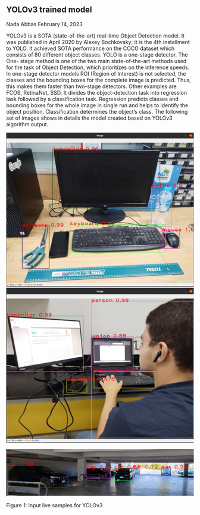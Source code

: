 ## **YOLOv3 trained model**

Nada Abbas February 14, 2023

YOLOv3 is a SOTA (state-of-the-art) real-time Object Detection model. It was published in April 2020 by Alexey Bochkovsky; it is the 4th installment to YOLO. It achieved SOTA performance on the COCO dataset which consists of 80 different object classes. YOLO is a one-stage detector. The One- stage method is one of the two main state-of-the-art methods used for the task of Object Detection, which prioritizes on the inference speeds. In one-stage detector models ROI (Region of Interest) is not selected, the classes and the bounding boxes for the complete image is predicted. Thus, this makes them faster than two-stage detectors. Other examples are FCOS, RetinaNet, SSD. It divides the object-detection task into regression task followed by a classification task. Regression predicts classes and bounding boxes for the whole image in single run and helps to identify the object position. Classification determines the object’s class. The following set of images shows in details the model created based on YOLOv3 algorithm output.

![](yolo1.png)![](yolo2.png)

![](yolo3.png)

Figure 1: Input live samples for YOLOv3

